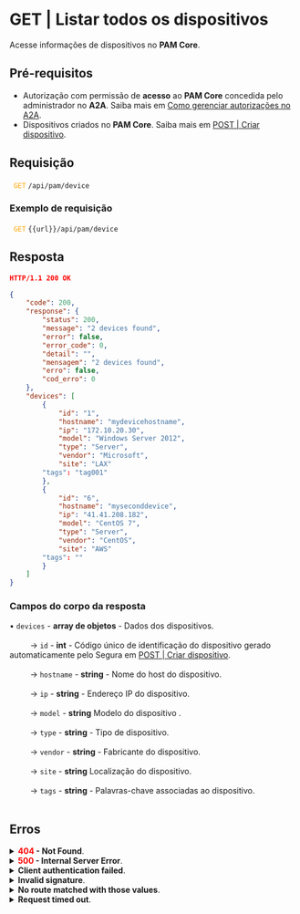 # GET | Listar todos os dispositivos

Acesse informações de dispositivos no **PAM Core**.

## Pré-requisitos
* Autorização com permissão de **acesso** ao **PAM Core** concedida pelo administrador no  **A2A**. 
Saiba mais em [Como gerenciar autorizações no A2A](/v4/docs/pt/how-to-manage-authorizations-in-a2a).
* Dispositivos criados no **PAM Core**. 
Saiba mais em [POST | Criar dispositivo](/v4/docs/pt/api-post-create-device).

## Requisição


 <code><span style="color:orange"> GET</code></span> `/api/pam/device`


### Exemplo de requisição

<code><span style="color:orange"> GET</code></span> `{{url}}/api/pam/device`  
  
  
  ## Resposta 

 ```json
HTTP/1.1 200 OK 
```
```json
{
    "code": 200,
    "response": {
        "status": 200,
        "message": "2 devices found",
        "error": false,
        "error_code": 0,
        "detail": "",
        "mensagem": "2 devices found",
        "erro": false,
        "cod_erro": 0
    },
    "devices": [
        {
            "id": "1",
            "hostname": "mydevicehostname",
            "ip": "172.10.20.30",
            "model": "Windows Server 2012",
            "type": "Server",
            "vendor": "Microsoft",
            "site": "LAX"
	    "tags": "tag001"
        },
        {
            "id": "6",
            "hostname": "myseconddevice",
            "ip": "41.41.208.182",
            "model": "CentOS 7",
            "type": "Server",
            "vendor": "CentOS",
            "site": "AWS"
	    "tags": ""
        }
    ]
}
```
 
 ### Campos do corpo da resposta

    
<summary>&#8226; <code>devices</code> - <b>array de objetos</b> - Dados dos dispositivos.</summary>

<br>
<summary>&nbsp;&emsp;&emsp;&nbsp;→ <code>id</code> - <b>int</b> - Código único de identificação do dispositivo gerado automaticamente pelo Segura em <a href = "/v3-33/docs/pt/api-post-create-device">POST | Criar dispositivo</a>.</summary>
    
<br>
<summary>&nbsp;&emsp;&emsp;&nbsp;→ <code>hostname</code> - <b>string</b> - Nome do host do dispositivo.</summary>

<br>
<summary>&nbsp;&emsp;&emsp;&nbsp;→ <code>ip</code> - <b>string</b> - Endereço IP do dispositivo.</summary>

<br>
<summary>&nbsp;&emsp;&emsp;&nbsp;→ <code>model</code> - <b>string</b> Modelo do dispositivo .</summary>

<br>
 <summary>&nbsp;&emsp;&emsp;&nbsp;→ <code>type</code> - <b>string</b> - Tipo de dispositivo.</summary>

<br>
<summary>&nbsp;&emsp;&emsp;&nbsp;→ <code>vendor</code> - <b>string</b> - Fabricante do dispositivo.</summary>

<br>
<summary>&nbsp;&emsp;&emsp;&nbsp;→ <code>site</code> - <b>string</b> Localização do dispositivo.</summary>

<br>
<summary>&nbsp;&emsp;&emsp;&nbsp;→ <code>tags</code> - <b>string</b> - Palavras-chave associadas ao dispositivo.</summary>

<br>


 ## Erros
 
 
<details>
<summary><b><span style="color:red">404</span> - Not Found</b>.</summary>

***
<b>Mensagem: "Resource sub not found"</b><br>

<p><b>Possível causa</b>: a URL ou o recurso solicitado não está correto.<br>
        
<b>Solução</b>: verifique a URL e garanta que todos os parâmetros estão corretos.</p>

* * *
    
</details>




<details>
    <summary><b><span style="color:red">500</span> - Internal Server Error</b>.</summary>

***
    
<b>Mensagem: "Unexpected error."</b><br>

<p><b>Possível causa</b>: o erro está no servidor Segura.<br>
        
<b>Solução</b>: contate o time de suporte para mais informações.</p>
    
 ***
<b>Mensagem: "You are not authorized to access this resource."</b>
<p><b>Possível causa</b>: você não possui autorização para acessar esse recurso.<br>
        
<b>Solução</b>: solicite ao administrador que revise sua permissão de acesso aos recursos do <b>PAM Core</b> no <b>A2A</b>.</p>

* * *
</details>
     


<details>
<summary><b>Client authentication failed</b>.</summary>

*** 
   
<b>Mensagem: "Client authentication failed."</b>
    
<p><b>Possível causa</b>: falha na autenticação da sua aplicação com o servidor Segura.<br>
        
<b>Solução</b>: verifique os parâmetros de autenticação como <code>Access Token URL</code>, <code>Client ID</code> e <code>Client secret</code> e solicite um novo token de acesso.</p>
</details>
     
   

<details>
<summary><b>Invalid signature</b>.</summary>

*** 
    
<b>Mensagem: "Invalid signature"</b>
    
<p><b>Possível causa</b>: falha no reconhecimento da URL da aplicação cliente.
        
<b>Solução</b>: verifique a URL da aplicação cliente e envie a requisição novamente.</p>
* * *
</details>
     


<details>
    <summary><b>No route matched with those values</b>.</summary>
    
***   
    
<b>Mensagem: "No route matched with those values."</b>
   <p><b>Possível causa</b>: ausência do header de autorização na requisição de API.<br>
        
  <b>Solução</b>: solicite um novo token de acesso.</p>
* * *
</details>
 

<details>
    <summary><b> Request timed out</b>.</summary>
    
***
    
<b>Mensagem: "Request timed out."</b>
<p><b>Possível causa</b>: o tempo da requisição se esgotou. <br>
        
<b>Solução</b>: verifique a conectividade entre a origem da requisição e o servidor Segura.</p>
</details> 
     